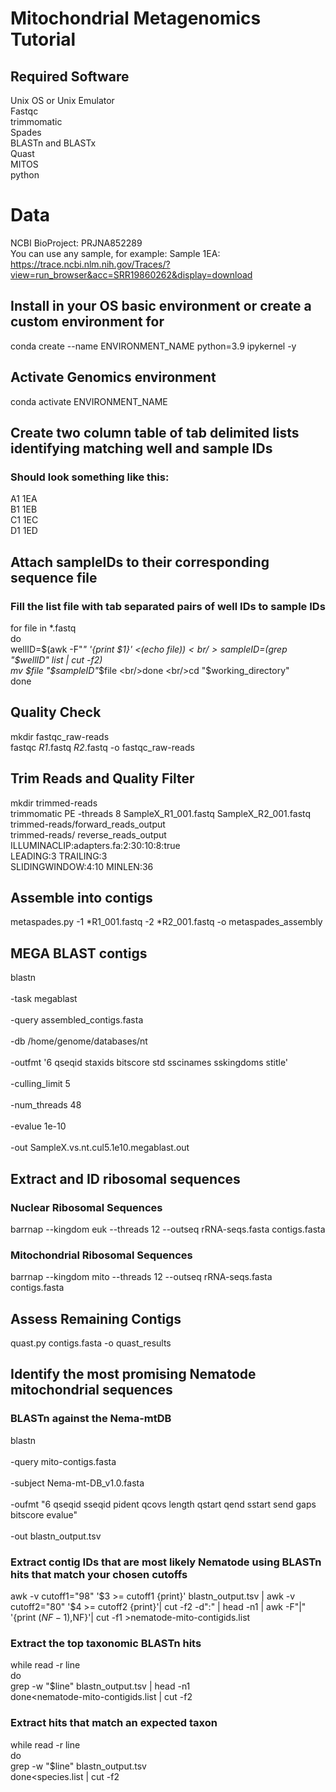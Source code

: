 # Mitochondrial Metagenomics Tutorial
## Required Software
Unix OS or Unix Emulator<br/>Fastqc<br/>trimmomatic<br/>Spades<br/>BLASTn and BLASTx<br/>Quast<br/>MITOS<br/>python

# Data
NCBI BioProject: PRJNA852289<br/>You can use any sample, for example: Sample 1EA:<br/>https://trace.ncbi.nlm.nih.gov/Traces/?view=run_browser&acc=SRR19860262&display=download

## Install in your OS basic environment or create a custom environment for 
conda create --name ENVIRONMENT_NAME python=3.9 ipykernel -y

## Activate Genomics environment 
conda activate ENVIRONMENT_NAME

## Create  two column table of tab delimited lists identifying matching well and sample IDs
### Should look something like this:
A1	1EA<br/>B1	1EB<br/>C1	1EC<br/>D1	1ED

## Attach sampleIDs to their corresponding sequence file
### Fill the list file with tab separated pairs of well IDs to sample IDs
for file in *.fastq
<br/>do
<br/>wellID=$(awk -F"_" '{print $1}' <(echo $file))
<br/>sampleID=$(grep "$wellID" list | cut -f2) 
<br/>mv $file "$sampleID"_$file
<br/>done
<br/>cd "$working_directory"
<br/>done


## Quality Check
mkdir fastqc_raw-reads
<br/>fastqc *_R1_*.fastq *_R2_*.fastq -o fastqc_raw-reads

## Trim Reads and Quality Filter
mkdir trimmed-reads
<br/>trimmomatic PE -threads 8 SampleX_R1_001.fastq SampleX_R2_001.fastq \
    trimmed-reads/forward_reads_output\
   trimmed-reads/ reverse_reads_output\
    ILLUMINACLIP:adapters.fa:2:30:10:8:true\
    LEADING:3 TRAILING:3\
    SLIDINGWINDOW:4:10 MINLEN:36

## Assemble into contigs
metaspades.py -1 *R1_001.fastq -2 *R2_001.fastq -o metaspades_assembly

## MEGA BLAST contigs
blastn \
<br/>-task megablast \
<br/>-query assembled_contigs.fasta \
<br/>-db /home/genome/databases/nt \
<br/>-outfmt '6 qseqid staxids bitscore std sscinames sskingdoms stitle' \
<br/>-culling_limit 5 \
<br/>-num_threads 48 \
<br/>-evalue 1e-10 \
<br/>-out SampleX.vs.nt.cul5.1e10.megablast.out

## Extract and ID ribosomal sequences
### Nuclear Ribosomal Sequences
barrnap --kingdom euk --threads 12 --outseq rRNA-seqs.fasta contigs.fasta
### Mitochondrial Ribosomal Sequences
barrnap --kingdom mito --threads 12 --outseq rRNA-seqs.fasta contigs.fasta

## Assess Remaining Contigs
quast.py contigs.fasta -o quast_results

## Identify the most promising Nematode mitochondrial sequences 
### BLASTn against the Nema-mtDB
blastn \
<br/>-query mito-contigs.fasta \
<br/>-subject Nema-mt-DB_v1.0.fasta \
<br/>-oufmt "6 qseqid sseqid pident qcovs length qstart qend sstart send gaps bitscore evalue" \
<br/>-out blastn_output.tsv

### Extract contig IDs that are most likely Nematode using BLASTn hits that match your chosen cutoffs
awk -v cutoff1="98" '$3 >= cutoff1 {print}' blastn_output.tsv | awk -v cutoff2="80" '$4 >= cutoff2 {print}'| cut -f2 -d":" | head -n1 | awk -F"|" '{print $(NF-1),$NF}'| cut -f1 >nematode-mito-contigids.list

### Extract the top taxonomic BLASTn hits 
while read -r line
<br/>do
<br/>grep -w "$line" blastn_output.tsv | head -n1
<br/>done<nematode-mito-contigids.list | cut -f2

### Extract hits that match an expected taxon
while read -r line
<br/>do
<br/>grep -w "$line" blastn_output.tsv
<br/>done<species.list | cut -f2

